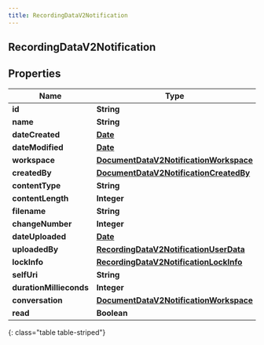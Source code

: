 ```yaml
---
title: RecordingDataV2Notification
---
```

## RecordingDataV2Notification


## Properties

| Name | Type | Description | Notes |
| ------------ | ------------- | ------------- | ------------- |
| **id** | **String** |  |  [optional] |
| **name** | **String** |  |  [optional] |
| **dateCreated** | [**Date**](Date.html) |  |  [optional] |
| **dateModified** | [**Date**](Date.html) |  |  [optional] |
| **workspace** | [**DocumentDataV2NotificationWorkspace**](DocumentDataV2NotificationWorkspace.html) |  |  [optional] |
| **createdBy** | [**DocumentDataV2NotificationCreatedBy**](DocumentDataV2NotificationCreatedBy.html) |  |  [optional] |
| **contentType** | **String** |  |  [optional] |
| **contentLength** | **Integer** |  |  [optional] |
| **filename** | **String** |  |  [optional] |
| **changeNumber** | **Integer** |  |  [optional] |
| **dateUploaded** | [**Date**](Date.html) |  |  [optional] |
| **uploadedBy** | [**RecordingDataV2NotificationUserData**](RecordingDataV2NotificationUserData.html) |  |  [optional] |
| **lockInfo** | [**RecordingDataV2NotificationLockInfo**](RecordingDataV2NotificationLockInfo.html) |  |  [optional] |
| **selfUri** | **String** |  |  [optional] |
| **durationMillieconds** | **Integer** |  |  [optional] |
| **conversation** | [**DocumentDataV2NotificationWorkspace**](DocumentDataV2NotificationWorkspace.html) |  |  [optional] |
| **read** | **Boolean** |  |  [optional] |
{: class="table table-striped"}




